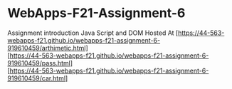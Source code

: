 # WebApps-F21-Assignment-6
Assignment introduction Java Script and DOM
Hosted At [https://44-563-webapps-f21.github.io/webapps-f21-assignment-6-919610459/arthimetic.html]<br>
[https://44-563-webapps-f21.github.io/webapps-f21-assignment-6-919610459/pass.html]<br>
[https://44-563-webapps-f21.github.io/webapps-f21-assignment-6-919610459/car.html]
